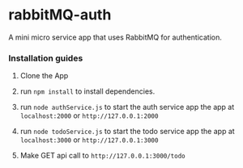 # rabbitMQ-auth
A mini micro service app that uses RabbitMQ for authentication.

<h3> Installation guides </h3>

1. Clone the App

2. run `npm install` to install dependencies.<br>

3. run `node authService.js` to start the auth service app the app at `localhost:2000` or `http://127.0.0.1:2000`

4. run `node todoService.js` to start the todo service app the app at `localhost:3000` or `http://127.0.0.1:3000`

6. Make GET api call to `http://127.0.0.1:3000/todo`